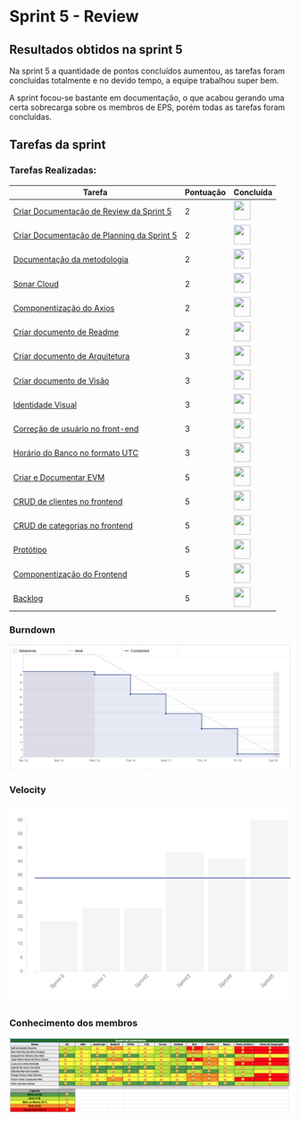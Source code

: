 # Sprint 5 - Review 

## Resultados obtidos na sprint 5

Na sprint 5 a quantidade de pontos concluídos aumentou, as tarefas foram concluídas totalmente e no devido tempo, a equipe trabalhou super bem.

A sprint focou-se bastante em documentação, o que acabou gerando uma certa sobrecarga sobre os membros de EPS, porém todas as tarefas foram concluídas.

## Tarefas da sprint

### Tarefas Realizadas:

|Tarefa|Pontuação|Concluída|
|--|--|--|
[Criar Documentação de Review da Sprint 5]("https://github.com/fga-eps-mds/2020-2-G4/issues/3")|2|<image src="https://i.pinimg.com/originals/21/3d/c0/213dc0ed0a2e69d1978c75bfbcff903a.png" width=30 height=35>|
[Criar Documentação de Planning da Sprint 5]("https://github.com/fga-eps-mds/2020-2-G4/issues/7")|2|<image src="https://i.pinimg.com/originals/21/3d/c0/213dc0ed0a2e69d1978c75bfbcff903a.png" width=30 height=35>|
[Documentação da metodologia]("https://github.com/fga-eps-mds/2020-2-G4/issues/7")|2|<image src="https://i.pinimg.com/originals/21/3d/c0/213dc0ed0a2e69d1978c75bfbcff903a.png" width=30 height=35>|
[Sonar Cloud]("https://github.com/fga-eps-mds/2020-2-G4/issues/3")|2|<image src="https://i.pinimg.com/originals/21/3d/c0/213dc0ed0a2e69d1978c75bfbcff903a.png" width=30 height=35>|
[Componentização do Axios]("https://github.com/fga-eps-mds/2020-2-G4/issues/7")|2|<image src="https://i.pinimg.com/originals/21/3d/c0/213dc0ed0a2e69d1978c75bfbcff903a.png" width=30 height=35>|
[Criar documento de Readme]("https://github.com/fga-eps-mds/2020-2-G4/issues/3")|2|<image src="https://i.pinimg.com/originals/21/3d/c0/213dc0ed0a2e69d1978c75bfbcff903a.png" width=30 height=35>|
[Criar documento de Arquitetura]("https://github.com/fga-eps-mds/2020-2-G4/issues/7")|3|<image src="https://i.pinimg.com/originals/21/3d/c0/213dc0ed0a2e69d1978c75bfbcff903a.png" width=30 height=35>|
[Criar documento de Visão]("https://github.com/fga-eps-mds/2020-2-G4/issues/3")|3|<image src="https://i.pinimg.com/originals/21/3d/c0/213dc0ed0a2e69d1978c75bfbcff903a.png" width=30 height=35>|
[Identidade Visual]("https://github.com/fga-eps-mds/2020-2-G4/issues/7")|3|<image src="https://i.pinimg.com/originals/21/3d/c0/213dc0ed0a2e69d1978c75bfbcff903a.png" width=30 height=35>|
[Correção de usuário no front-end]("https://github.com/fga-eps-mds/2020-2-G4/issues/7")|3|<image src="https://i.pinimg.com/originals/21/3d/c0/213dc0ed0a2e69d1978c75bfbcff903a.png" width=30 height=35>|
[Horário do Banco no formato UTC]("https://github.com/fga-eps-mds/2020-2-G4/issues/3")|3|<image src="https://i.pinimg.com/originals/21/3d/c0/213dc0ed0a2e69d1978c75bfbcff903a.png" width=30 height=35>|
[Criar e Documentar EVM]("https://github.com/fga-eps-mds/2020-2-G4/issues/7")|5|<image src="https://i.pinimg.com/originals/21/3d/c0/213dc0ed0a2e69d1978c75bfbcff903a.png" width=30 height=35>|
[CRUD de clientes no frontend]("https://github.com/fga-eps-mds/2020-2-G4/issues/7")|5|<image src="https://i.pinimg.com/originals/21/3d/c0/213dc0ed0a2e69d1978c75bfbcff903a.png" width=30 height=35>|
[CRUD de categorias no frontend]("https://github.com/fga-eps-mds/2020-2-G4/issues/7")|5|<image src="https://i.pinimg.com/originals/21/3d/c0/213dc0ed0a2e69d1978c75bfbcff903a.png" width=30 height=35>|
[Protótipo]("https://github.com/fga-eps-mds/2020-2-G4/issues/7")|5|<image src="https://i.pinimg.com/originals/21/3d/c0/213dc0ed0a2e69d1978c75bfbcff903a.png" width=30 height=35>|
[Componentização do Frontend]("https://github.com/fga-eps-mds/2020-2-G4/issues/3")|5|<image src="https://i.pinimg.com/originals/21/3d/c0/213dc0ed0a2e69d1978c75bfbcff903a.png" width=30 height=35>|
[Backlog]("https://github.com/fga-eps-mds/2020-2-G4/issues/3")|5|<image src="https://i.pinimg.com/originals/21/3d/c0/213dc0ed0a2e69d1978c75bfbcff903a.png" width=30 height=35>|

### Burndown
 ![imagem](burndown.png)

### Velocity
 ![imagem](velocity.png)

### Conhecimento dos membros
 ![imagem](conhecimento.png)
 